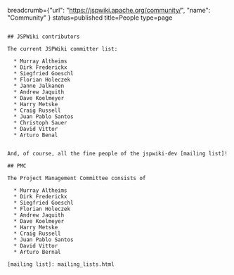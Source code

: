 breadcrumb={"url": "https://jspwiki.apache.org/community/", "name": "Community" }
status=published
title=People
type=page
~~~~~~

## JSPWiki contributors

The current JSPWiki committer list:

  * Murray Altheims
  * Dirk Frederickx
  * Siegfried Goeschl
  * Florian Holeczek
  * Janne Jalkanen
  * Andrew Jaquith
  * Dave Koelmeyer
  * Harry Metske
  * Craig Russell
  * Juan Pablo Santos
  * Christoph Sauer
  * David Vittor
  * Arturo Benal
  
  
And, of course, all the fine people of the jspwiki-dev [mailing list]!

## PMC

The Project Management Committee consists of 

  * Murray Altheims
  * Dirk Frederickx
  * Siegfried Goeschl
  * Florian Holeczek
  * Andrew Jaquith
  * Dave Koelmeyer
  * Harry Metske
  * Craig Russell
  * Juan Pablo Santos
  * David Vittor
  * Arturo Bernal
  
[mailing list]: mailing_lists.html

